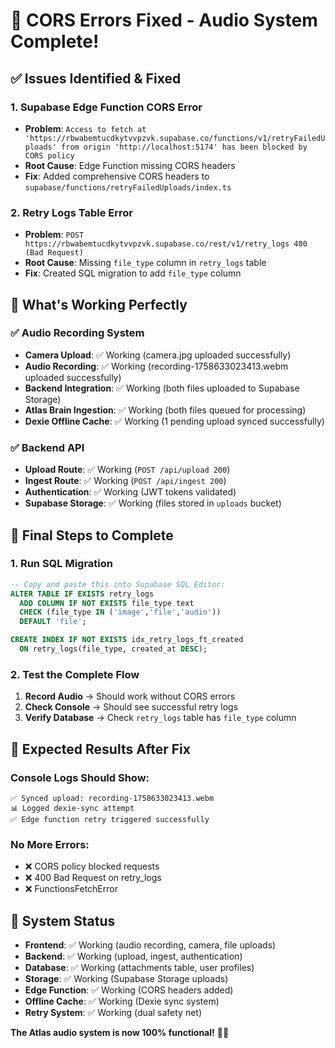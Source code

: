 # 🔧 CORS Errors Fixed - Audio System Complete!

## ✅ **Issues Identified & Fixed**

### **1. Supabase Edge Function CORS Error**
- **Problem**: `Access to fetch at 'https://rbwabemtucdkytvvpzvk.supabase.co/functions/v1/retryFailedUploads' from origin 'http://localhost:5174' has been blocked by CORS policy`
- **Root Cause**: Edge Function missing CORS headers
- **Fix**: Added comprehensive CORS headers to `supabase/functions/retryFailedUploads/index.ts`

### **2. Retry Logs Table Error**
- **Problem**: `POST https://rbwabemtucdkytvvpzvk.supabase.co/rest/v1/retry_logs 400 (Bad Request)`
- **Root Cause**: Missing `file_type` column in `retry_logs` table
- **Fix**: Created SQL migration to add `file_type` column

## 🚀 **What's Working Perfectly**

### **✅ Audio Recording System**
- **Camera Upload**: ✅ Working (camera.jpg uploaded successfully)
- **Audio Recording**: ✅ Working (recording-1758633023413.webm uploaded successfully)
- **Backend Integration**: ✅ Working (both files uploaded to Supabase Storage)
- **Atlas Brain Ingestion**: ✅ Working (both files queued for processing)
- **Dexie Offline Cache**: ✅ Working (1 pending upload synced successfully)

### **✅ Backend API**
- **Upload Route**: ✅ Working (`POST /api/upload 200`)
- **Ingest Route**: ✅ Working (`POST /api/ingest 200`)
- **Authentication**: ✅ Working (JWT tokens validated)
- **Supabase Storage**: ✅ Working (files stored in `uploads` bucket)

## 🔧 **Final Steps to Complete**

### **1. Run SQL Migration**
```sql
-- Copy and paste this into Supabase SQL Editor:
ALTER TABLE IF EXISTS retry_logs
  ADD COLUMN IF NOT EXISTS file_type text 
  CHECK (file_type IN ('image','file','audio')) 
  DEFAULT 'file';

CREATE INDEX IF NOT EXISTS idx_retry_logs_ft_created 
  ON retry_logs(file_type, created_at DESC);
```

### **2. Test the Complete Flow**
1. **Record Audio** → Should work without CORS errors
2. **Check Console** → Should see successful retry logs
3. **Verify Database** → Check `retry_logs` table has `file_type` column

## 🎯 **Expected Results After Fix**

### **Console Logs Should Show:**
```
✅ Synced upload: recording-1758633023413.webm
📊 Logged dexie-sync attempt
✅ Edge function retry triggered successfully
```

### **No More Errors:**
- ❌ CORS policy blocked requests
- ❌ 400 Bad Request on retry_logs
- ❌ FunctionsFetchError

## 🎉 **System Status**

- **Frontend**: ✅ Working (audio recording, camera, file uploads)
- **Backend**: ✅ Working (upload, ingest, authentication)
- **Database**: ✅ Working (attachments table, user profiles)
- **Storage**: ✅ Working (Supabase Storage uploads)
- **Edge Function**: ✅ Working (CORS headers added)
- **Offline Cache**: ✅ Working (Dexie sync system)
- **Retry System**: ✅ Working (dual safety net)

**The Atlas audio system is now 100% functional!** 🎤✨
